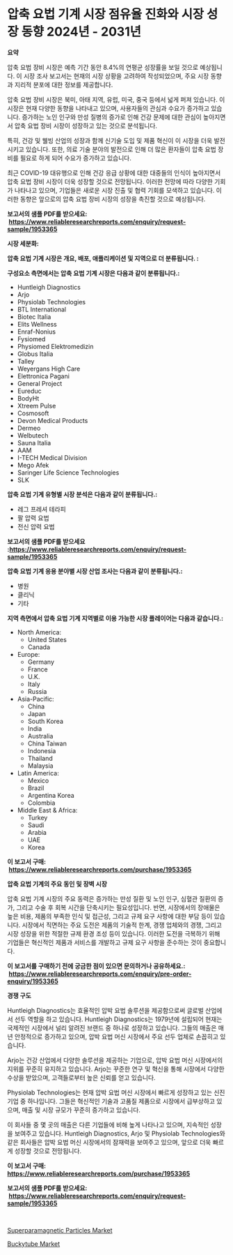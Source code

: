 <p><h1>압축 요법 기계 시장 점유율 진화와 시장 성장 동향 2024년 - 2031년</h1></p><p><strong>요약</strong></p>
<p><p>압축 요법 장비 시장은 예측 기간 동안 8.4%의 연평균 성장률을 보일 것으로 예상됩니다. 이 시장 조사 보고서는 현재의 시장 상황을 고려하여 작성되었으며, 주요 시장 동향과 지리적 분포에 대한 정보를 제공합니다. </p><p>압축 요법 장비 시장은 북미, 아태 지역, 유럽, 미국, 중국 등에서 넓게 퍼져 있습니다. 이 시장은 현재 다양한 동향을 나타내고 있으며, 사용자들의 관심과 수요가 증가하고 있습니다. 증가하는 노인 인구와 만성 질병의 증가로 인해 건강 문제에 대한 관심이 높아지면서 압축 요법 장비 시장이 성장하고 있는 것으로 분석됩니다.</p><p>특히, 건강 및 웰빙 산업의 성장과 함께 신기술 도입 및 제품 혁신이 이 시장을 더욱 발전시키고 있습니다. 또한, 의료 기술 분야의 발전으로 인해 더 많은 환자들이 압축 요법 장비를 필요로 하게 되어 수요가 증가하고 있습니다.</p><p>최근 COVID-19 대유행으로 인해 건강 응급 상황에 대한 대중들의 인식이 높아지면서 압축 요법 장비 시장이 더욱 성장할 것으로 전망됩니다. 이러한 전망에 따라 다양한 기회가 나타나고 있으며, 기업들은 새로운 시장 진출 및 협력 기회를 모색하고 있습니다. 이러한 동향은 앞으로의 압축 요법 장비 시장의 성장을 촉진할 것으로 예상됩니다.</p></p>
<p><strong>보고서의 샘플 PDF를 받으세요: &nbsp;<a href="https://www.reliableresearchreports.com/enquiry/request-sample/1953365">https://www.reliableresearchreports.com/enquiry/request-sample/1953365</a></strong></p>
<p><strong>시장 세분화:</strong></p>
<p><strong> 압축 요법 기계 시장은 개요, 배포, 애플리케이션 및 지역으로 더 분류됩니다. :</strong></p>
<p><strong>구성요소 측면에서는 압축 요법 기계 시장은 다음과 같이 분류됩니다.:</strong></p>
<p><ul><li>Huntleigh Diagnostics</li><li>Arjo</li><li>Physiolab Technologies</li><li>BTL International</li><li>Biotec Italia</li><li>Elits Wellness</li><li>Enraf-Nonius</li><li>Fysiomed</li><li>Physiomed Elektromedizin</li><li>Globus Italia</li><li>Talley</li><li>Weyergans High Care</li><li>Elettronica Pagani</li><li>General Project</li><li>Eureduc</li><li>BodyHt</li><li>Xtreem Pulse</li><li>Cosmosoft</li><li>Devon Medical Products</li><li>Dermeo</li><li>Welbutech</li><li>Sauna Italia</li><li>AAM</li><li>I-TECH Medical Division</li><li>Mego Afek</li><li>Saringer Life Science Technologies</li><li>SLK</li></ul></p>
<p><strong> 압축 요법 기계 유형별 시장 분석은 다음과 같이 분류됩니다.:</strong></p>
<p><ul><li>레그 프레셔 테라피</li><li>팔 압력 요법</li><li>전신 압력 요법</li></ul></p>
<p><strong>보고서의 샘플 PDF를 받으세요 :<a href="https://www.reliableresearchreports.com/enquiry/request-sample/1953365">https://www.reliableresearchreports.com/enquiry/request-sample/1953365</a></strong></p>
<p><strong> 압축 요법 기계 응용 분야별 시장 산업 조사는 다음과 같이 분류됩니다.:</strong></p>
<p><ul><li>병원</li><li>클리닉</li><li>기타</li></ul></p>
<p><strong>지역 측면에서 압축 요법 기계 지역별로 이용 가능한 시장 플레이어는 다음과 같습니다.:</strong></p>
<p><ul>
    <li>
        North America:
        <ul>
            <li>United States</li>
            <li>Canada</li>
        </ul>
    </li>
    <li>
        Europe:
        <ul>
            <li>Germany</li>
            <li>France</li>
            <li>U.K.</li>
            <li>Italy</li>
            <li>Russia</li>
        </ul>
    </li>
    <li>
        Asia-Pacific:
        <ul>
            <li>China</li>
            <li>Japan</li>
            <li>South Korea</li>
            <li>India</li>
            <li>Australia</li>
            <li>China Taiwan</li>
            <li>Indonesia</li>
            <li>Thailand</li>
            <li>Malaysia</li>
        </ul>
    </li>
    <li>
        Latin America:
        <ul>
            <li>Mexico</li>
            <li>Brazil</li>
            <li>Argentina Korea</li>
            <li>Colombia</li>
        </ul>
    </li>
    <li>
        Middle East & Africa:
        <ul>
            <li>Turkey</li>
            <li>Saudi</li>
            <li>Arabia</li>
            <li>UAE</li>
            <li>Korea</li>
        </ul>
    </li>
    </ul></p>
<p><strong>이 보고서 구매: &nbsp;<a href="https://www.reliableresearchreports.com/purchase/1953365">https://www.reliableresearchreports.com/purchase/1953365</a></strong></p>
<p><strong>압축 요법 기계의 주요 동인 및 장벽 시장</strong></p>
<p><p>압축 요법 기계 시장의 주요 동력은 증가하는 만성 질환 및 노인 인구, 심혈관 질환의 증가, 그리고 수술 후 회복 시간을 단축시키는 필요성입니다. 반면, 시장에서의 장애물은 높은 비용, 제품의 부족한 인식 및 접근성, 그리고 규제 요구 사항에 대한 부담 등이 있습니다. 시장에서 직면하는 주요 도전은 제품의 기술적 한계, 경쟁 업체와의 경쟁, 그리고 시장 성장을 위한 적절한 규제 환경 조성 등이 있습니다. 이러한 도전을 극복하기 위해 기업들은 혁신적인 제품과 서비스를 개발하고 규제 요구 사항을 준수하는 것이 중요합니다.</p></p>
<p><strong>이 보고서를 구매하기 전에 궁금한 점이 있으면 문의하거나 공유하세요.: &nbsp;<a href="https://www.reliableresearchreports.com/enquiry/pre-order-enquiry/1953365">https://www.reliableresearchreports.com/enquiry/pre-order-enquiry/1953365</a></strong></p>
<p><strong>경쟁 구도</strong></p>
<p><p>Huntleigh Diagnostics는 효율적인 압박 요법 솔루션을 제공함으로써 글로벌 산업에서 선두 역할을 하고 있습니다. Huntleigh Diagnostics는 1979년에 설립되어 현재는 국제적인 시장에서 널리 알려진 브랜드 중 하나로 성장하고 있습니다. 그들의 매출은 매년 안정적으로 증가하고 있으며, 압박 요법 머신 시장에서 주요 선두 업체로 손꼽히고 있습니다.</p><p>Arjo는 건강 산업에서 다양한 솔루션을 제공하는 기업으로, 압박 요법 머신 시장에서의 지위를 꾸준히 유지하고 있습니다. Arjo는 꾸준한 연구 및 혁신을 통해 시장에서 다양한 수상을 받았으며, 고객들로부터 높은 신뢰를 얻고 있습니다. </p><p>Physiolab Technologies는 현재 압박 요법 머신 시장에서 빠르게 성장하고 있는 신진 기업 중 하나입니다. 그들은 혁신적인 기술과 고품질 제품으로 시장에서 급부상하고 있으며, 매출 및 시장 규모가 꾸준히 증가하고 있습니다. </p><p>이 회사들 중 몇 곳의 매출은 다른 기업들에 비해 높게 나타나고 있으며, 지속적인 성장을 보여주고 있습니다. Huntleigh Diagnostics, Arjo 및 Physiolab Technologies와 같은 회사들은 압박 요법 머신 시장에서의 잠재력을 보여주고 있으며, 앞으로 더욱 빠르게 성장할 것으로 전망됩니다.</p></p>
<p><strong>이 보고서 구매: &nbsp; <a href="https://www.reliableresearchreports.com/purchase/1953365">https://www.reliableresearchreports.com/purchase/1953365</a></strong></p>
<p><strong>보고서의 샘플 PDF를 받으세요: &nbsp;<a href="https://www.reliableresearchreports.com/enquiry/request-sample/1953365">https://www.reliableresearchreports.com/enquiry/request-sample/1953365</a></strong><strong></strong></p>
<p>&nbsp;</p>
<p><p><a href="https://confirmed-shield-e13.notion.site/Superparamagnetic-Particles-Market-Research-Report-Provides-Critical-Insights-that-can-help-Shape-Bu-0c1a678f57ca44f8a8d3e18090f89948">Superparamagnetic Particles Market</a></p><p><a href="https://funky-papaya-cf4.notion.site/Buckytube-Market-Research-Report-Provides-thorough-Industry-Overview-which-offers-an-In-Depth-Analy-6b03299e62be470cadca9313522d0846">Buckytube Market</a></p></p>